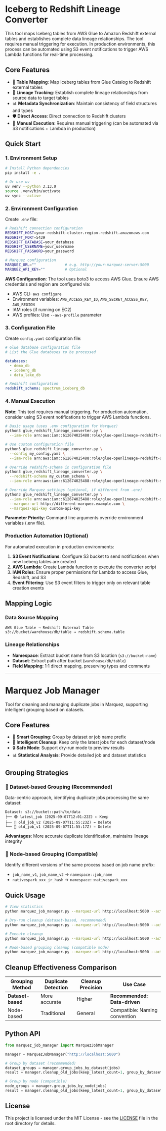 # Iceberg to Redshift Lineage Converter

This tool maps Iceberg tables from AWS Glue to Amazon Redshift external tables and establishes complete data lineage relationships. The tool requires manual triggering for execution. In production environments, this process can be automated using S3 event notifications to trigger AWS Lambda functions for real-time processing.

## Core Features

- 🔄 **Table Mapping**: Map Iceberg tables from Glue Catalog to Redshift external tables
- 🔗 **Lineage Tracking**: Establish complete lineage relationships from source data to target tables
- 📊 **Metadata Synchronization**: Maintain consistency of field structures and types
- 🛡️ **Direct Access**: Direct connection to Redshift clusters
- 🚀 **Manual Execution**: Requires manual triggering (can be automated via S3 notifications + Lambda in production)

## Quick Start

### 1. Environment Setup

```bash
# Install Python dependencies
pip install -e .

# Or use uv
uv venv --python 3.13.0
source .venv/bin/activate
uv sync --active
```

### 2. Environment Configuration
Create `.env` file:

```bash
# Redshift connection configuration
REDSHIFT_HOST=your-redshift-cluster.region.redshift.amazonaws.com
REDSHIFT_PORT=5439
REDSHIFT_DATABASE=your_database
REDSHIFT_USERNAME=your_username
REDSHIFT_PASSWORD=your_password

# Marquez configuration
MARQUEZ_URL=""             # e.g. http://your-marquez-server:5000
MARQUEZ_API_KEY=""         # Optional
```

**AWS Configuration**: The tool uses boto3 to access AWS Glue. Ensure AWS credentials and region are configured via:
- AWS CLI: `aws configure`
- Environment variables: `AWS_ACCESS_KEY_ID`, `AWS_SECRET_ACCESS_KEY`, `AWS_REGION`
- IAM roles (if running on EC2)
- AWS profiles: Use `--aws-profile` parameter

### 3. Configuration File

Create `config.yaml` configuration file:

```yaml
# Glue database configuration file
# List the Glue databases to be processed

databases:
  - demo_db
  - iceberg_db
  - data_lake_db

# Redshift configuration
redshift_schema: spectrum_iceberg_db
```

### 4. Manual Execution

**Note**: This tool requires manual triggering. For production automation, consider using S3 event notifications to trigger AWS Lambda functions.

```bash
# Basic usage (uses .env configuration for Marquez)
python3 glue_redshift_lineage_converter.py \
  --iam-role arn:aws:iam::612674025488:role/glue-openlineage-redshift-spectrum-role

# Use custom configuration file
python3 glue_redshift_lineage_converter.py \
  --config my_config.yaml \
  --iam-role arn:aws:iam::612674025488:role/glue-openlineage-redshift-spectrum-role

# Override redshift-schema in configuration file
python3 glue_redshift_lineage_converter.py \
  --redshift-schema my_custom_schema \
  --iam-role arn:aws:iam::612674025488:role/glue-openlineage-redshift-spectrum-role

# Override Marquez settings (optional, if different from .env)
python3 glue_redshift_lineage_converter.py \
  --iam-role arn:aws:iam::612674025488:role/glue-openlineage-redshift-spectrum-role \
  --marquez-url http://different-marquez.example.com \
  --marquez-api-key custom-api-key
```

**Parameter Priority**: Command line arguments override environment variables (.env file).

### Production Automation (Optional)

For automated execution in production environments:

1. **S3 Event Notifications**: Configure S3 bucket to send notifications when new Iceberg tables are created
2. **AWS Lambda**: Create Lambda function to execute the converter script
3. **IAM Roles**: Ensure proper permissions for Lambda to access Glue, Redshift, and S3
4. **Event Filtering**: Use S3 event filters to trigger only on relevant table creation events

## Mapping Logic

### Data Source Mapping
```
AWS Glue Table → Redshift External Table
s3://bucket/warehouse/db/table → redshift.schema.table
```

### Lineage Relationships
- **Namespace**: Extract bucket name from S3 location (`s3://bucket-name`)
- **Dataset**: Extract path after bucket (`warehouse/db/table`)
- **Field Mapping**: 1:1 direct mapping, preserving types and comments

---

# Marquez Job Manager

Tool for cleaning and managing duplicate jobs in Marquez, supporting intelligent grouping based on datasets.

## Core Features

- 🎯 **Smart Grouping**: Group by dataset or job name prefix
- 🧹 **Intelligent Cleanup**: Keep only the latest jobs for each dataset/node
- 🔒 **Safe Mode**: Support dry-run mode to preview results
- 📊 **Statistical Analysis**: Provide detailed job and dataset statistics

## Grouping Strategies

### 🎯 Dataset-based Grouping (Recommended)
Data-centric approach, identifying duplicate jobs processing the same dataset:

```
Dataset: s3://bucket::path/to/data
├── 🟢 latest_job (2025-09-07T12:01:22Z) ← Keep
├── 🔴 old_job_v2 (2025-09-07T11:55:23Z) ← Delete
└── 🔴 old_job_v1 (2025-09-07T11:55:17Z) ← Delete
```

**Advantages**: More accurate duplicate identification, maintains lineage integrity

### 🔧 Node-based Grouping (Compatible)
Identify different versions of the same process based on job name prefix:
- `job_name_v1`, `job_name_v2` → `namespace::job_name`
- `nativespark_xxx_jr_hash` → `namespace::nativespark_xxx`

## Quick Usage

```bash
# View statistics
python marquez_job_manager.py --marquez-url http://localhost:5000 --action stats

# Dry-run cleanup (dataset-based, recommended)
python marquez_job_manager.py --marquez-url http://localhost:5000 --action cleanup-jobs --keep-jobs 1 --dry-run

# Execute cleanup
python marquez_job_manager.py --marquez-url http://localhost:5000 --action cleanup-jobs --keep-jobs 1

# Node-based grouping cleanup (compatible mode)
python marquez_job_manager.py --marquez-url http://localhost:5000 --action cleanup-jobs --keep-jobs 1 --group-by-node
```

## Cleanup Effectiveness Comparison

| Grouping Method | Duplicate Detection | Cleanup Precision | Use Case |
|----------------|-------------------|------------------|----------|
| **Dataset-based** | More accurate | Higher | **Recommended: Data-driven** |
| Node-based | Traditional | General | Compatible: Naming convention |

## Python API

```python
from marquez_job_manager import MarquezJobManager

manager = MarquezJobManager("http://localhost:5000")

# Group by dataset (recommended)
dataset_groups = manager.group_jobs_by_dataset(jobs)
result = manager.cleanup_old_jobs(keep_latest_count=1, group_by_dataset=True)

# Group by node (compatible)
node_groups = manager.group_jobs_by_node(jobs)
result = manager.cleanup_old_jobs(keep_latest_count=1, group_by_dataset=False)
```

## License

This project is licensed under the MIT License - see the [LICENSE](../LICENSE) file in the root directory for details.
